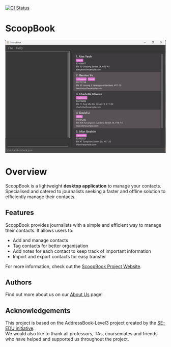[![CI Status](https://github.com/se-edu/addressbook-level3/workflows/Java%20CI/badge.svg)](https://github.com/AY2425S2-CS2103T-W13-1/tp/actions)
# ScoopBook
![Ui](docs/images/Ui.png)

# Overview
ScoopBook is a lightweight **desktop application** to manage your contacts. Specialised and catered to journalists seeking a faster and offline solution to efficiently manage their contacts.

## Features
ScoopBook provides journalists with a simple and efficient way to manage their contacts. It allows users to:
* Add and manage contacts
* Tag contacts for better organisation
* Add notes for each contact to keep track of important information
* Import and export contacts for easy transfer

For more information, check out the [ScoopBook Project Website](https://ay2425s2-cs2103t-w13-1.github.io/tp/).

## Authors
Find out more about us on our [About Us](https://ay2425s2-cs2103t-w13-1.github.io/tp/AboutUs.html) page!

## Acknowledgements
This project is based on the AddressBook-Level3 project created by the [SE-EDU initiative](https://se-education.org). <br>
We would also like to thank all professors, TAs, coursemates and friends who have helped and supported us throughout the project.

